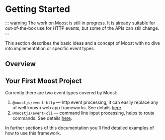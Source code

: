 # Getting Started

::: warning
The work on Moost is still in progress. It is already suitable for
out-of-the-box use for HTTP events, but some of the APIs can still change.
:::

This section describes the basic ideas and a concept of Moost with no dive into implementation or specific event types.

## Overview

## Your First Moost Project

Currently there are two event types covered by Moost:

1. `@moostjs/event-http` — http event processing, it can easily replace any of well known web app frameworks. See details [here](./http/).
1. `@moostjs/event-cli` <Badge type="warning" text="WIP" /> — command line input processing, helps to route commands. See details [here](./cli/).

In further sections of this documentation you'll find detailed examples of how to use this framework.
